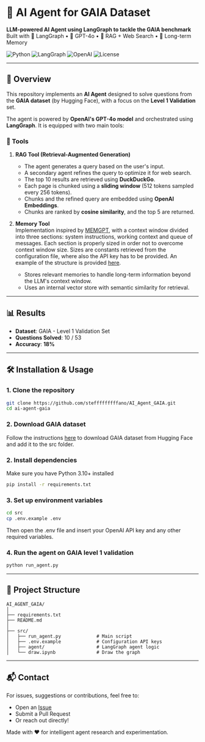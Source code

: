 # 🧠 AI Agent for GAIA Dataset

**LLM-powered AI Agent using LangGraph to tackle the GAIA benchmark**  
Built with 🧱 LangGraph • 🤖 GPT-4o • 🔎 RAG + Web Search • 🧠 Long-term Memory

![Python](https://img.shields.io/badge/Python-3.10+-blue.svg)
![LangGraph](https://img.shields.io/badge/LangGraph-✓-blueviolet)
![OpenAI](https://img.shields.io/badge/OpenAI-GPT--4o-lightgrey)
![License](https://img.shields.io/badge/License-MIT-green.svg)

---

## 🚀 Overview

This repository implements an **AI Agent** designed to solve questions from the **GAIA dataset** (by Hugging Face), with a focus on the **Level 1 Validation** set.

The agent is powered by **OpenAI's GPT-4o model** and orchestrated using **LangGraph**. It is equipped with two main tools:

### 🧠 Tools

1. **RAG Tool (Retrieval-Augmented Generation)**  
   - The agent generates a query based on the user's input.
   - A secondary agent refines the query to optimize it for web search.
   - The top 10 results are retrieved using **DuckDuckGo**.
   - Each page is chunked using a **sliding window** (512 tokens sampled every 256 tokens).
   - Chunks and the refined query are embedded using **OpenAI Embeddings**.
   - Chunks are ranked by **cosine similarity**, and the top 5 are returned.

2. **Memory Tool**  
   Implementation inspired by [MEMGPT](https://arxiv.org/abs/2310.08560), with a context window divided into three sections: system instructions, working context and queue of messages. Each section is properly sized in order not to overcome context window size. Sizes are constants retrieved from the configuration file, where also the API key has to be provided. An example of the structure is provided [here](src/env.example).
   - Stores relevant memories to handle long-term information beyond the LLM's context window.
   - Uses an internal vector store with semantic similarity for retrieval.
  

---

## 📊 Results

- **Dataset**: GAIA - Level 1 Validation Set  
- **Questions Solved**: 10 / 53  
- **Accuracy**: **18%**

---

## 🛠️ Installation & Usage

### 1. Clone the repository

```bash
git clone https://github.com/stefffffffffano/AI_Agent_GAIA.git
cd ai-agent-gaia
```
### 2. Download GAIA dataset  
Follow the instructions [here](https://huggingface.co/gaia-benchmark) to download GAIA dataset from Hugging Face and add it to the src folder.  

### 2. Install dependencies  
Make sure you have Python 3.10+ installed
```bash
pip install -r requirements.txt
```  
### 3. Set up environment variables  
```bash
cd src
cp .env.example .env
```    
Then open the .env file and insert your OpenAI API key and any other required variables.
### 4. Run the agent on GAIA level 1 validation
```bash
python run_agent.py
```  

---

## 📁 Project Structure  

```
AI_AGENT_GAIA/
│
├── requirements.txt            
├── README.md                   
│  
├── src/  
│   ├── run_agent.py             # Main script  
│   ├── .env.example             # Configuration API keys  
│   ├── agent/                   # LangGraph agent logic  
│   └── draw.ipynb               # Draw the graph  
```


---

## 📬 Contact

For issues, suggestions or contributions, feel free to:

- Open an [Issue](https://github.com/stefffffffffano/AI_Agent_GAIA/issues)
- Submit a Pull Request
- Or reach out directly!

Made with ❤️ for intelligent agent research and experimentation.




